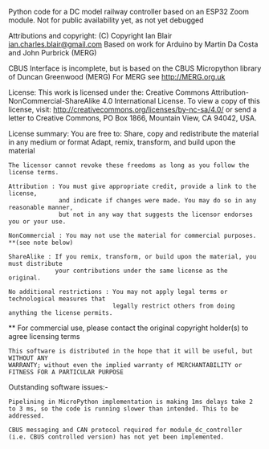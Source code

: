 Python code for a DC model railway controller based on an ESP32 Zoom module.
Not for public availability yet, as not yet debugged

Attributions and copyright:
(C) Copyright Ian Blair ian.charles.blair@gmail.com
Based on work for Arduino by Martin Da Costa and John Purbrick (MERG)

CBUS Interface is incomplete, but is based on the CBUS Micropython library
of Duncan Greenwood (MERG)
For MERG see http://MERG.org.uk

License:
  This work is licensed under the:
      Creative Commons Attribution-NonCommercial-ShareAlike 4.0 International License.
   To view a copy of this license, visit:
      http://creativecommons.org/licenses/by-nc-sa/4.0/
   or send a letter to Creative Commons, PO Box 1866, Mountain View, CA 94042, USA.

   License summary:
    You are free to:
      Share, copy and redistribute the material in any medium or format
      Adapt, remix, transform, and build upon the material

    The licensor cannot revoke these freedoms as long as you follow the license terms.

    Attribution : You must give appropriate credit, provide a link to the license,
                  and indicate if changes were made. You may do so in any reasonable manner,
                  but not in any way that suggests the licensor endorses you or your use.

    NonCommercial : You may not use the material for commercial purposes. **(see note below)

    ShareAlike : If you remix, transform, or build upon the material, you must distribute
                 your contributions under the same license as the original.

    No additional restrictions : You may not apply legal terms or technological measures that
                                 legally restrict others from doing anything the license permits.

   ** For commercial use, please contact the original copyright holder(s) to agree licensing terms

    This software is distributed in the hope that it will be useful, but WITHOUT ANY
    WARRANTY; without even the implied warranty of MERCHANTABILITY or FITNESS FOR A PARTICULAR PURPOSE

   

 Outstanding software issues:-
 
    Pipelining in MicroPython implementation is making 1ms delays take 2 to 3 ms, so the code is running slower than intended. This to be addressed.
    
    CBUS messaging and CAN protocol required for module_dc_controller (i.e. CBUS controlled version) has not yet been implemented.
